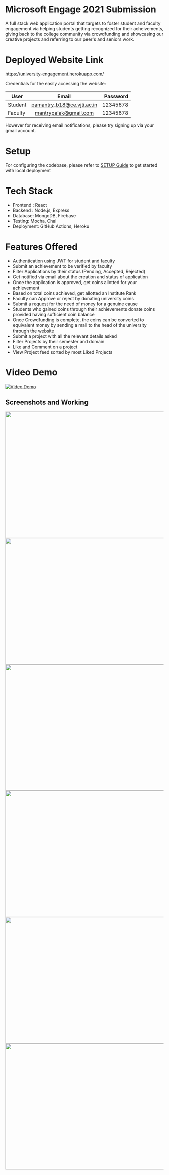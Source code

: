 
# Microsoft Engage 2021 Submission

A full stack web application portal that targets to foster student and faculty engagement via helping students getting recognized for their acheivements, giving back to the college community via crowdfunding and showcasing our creative projects and referring to our peer's and seniors work. 


# Deployed Website Link

https://university-engagement.herokuapp.com/

Credentials for the easily accessing the website: 


| User       | Email           | Password  |
| ------------- |:-------------:| -----:|
| Student      | pamantry_b18@ce.vjti.ac.in | 12345678 |
| Faculty      | mantrypalak@gmail.com     |  12345678 |

However for receiving email notifications, please try signing up via your gmail account.


# Setup
For configuring the codebase, please refer to [SETUP Guide](https://github.com/pal-16/University-Engagement/blob/main/SETUP.md) to get started with local deployment

# Tech Stack

- Frontend : React
- Backend : Node.js, Express
- Database: MongoDB, Firebase
- Testing: Mocha, Chai
- Deployment: GitHub Actions, Heroku

# Features Offered
- Authentication using JWT for student and faculty
- Submit an achievement to be verified by faculty
- Filter Applications by their status (Pending, Accepted, Rejected)
- Get notified via email about the creation and status of application
- Once the application is approved, get coins allotted for your achievement
- Based on total coins achieved, get allotted an Institute Rank
- Faculty can Approve or reject by donating university coins
- Submit a request for the need of money for a genuine cause
- Students who gained coins through their achievements  donate coins provided having sufficient coin balance
- Once Crowdfunding is complete, the coins can be converted to equivalent money by sending a mail to the head of the university through the website
- Submit a project with all the relevant details asked
- Filter Projects by their semester and domain 
- Like and Comment on a project
- View Project feed sorted by most Liked Projects 


# Video Demo
[![Video Demo](https://github.com/pal-16/University-Engagement/blob/main/assets/videodemo.png)](https://www.youtube.com/watch?v=aRw9GA34GrQ&t=39s)

## Screenshots and Working

<img src="https://github.com/pal-16/University-Engagement/blob/main/assets/achievement.JPG" width=700 height = 400> 
<img src="https://github.com/pal-16/University-Engagement/blob/main/assets/crowdfunding-2.JPG"  width=700  height = 400/>
<img src="https://github.com/pal-16/University-Engagement/blob/main/assets/crowdfunding.JPG"  width=700 height = 400/>
<img src="https://github.com/pal-16/University-Engagement/blob/main/assets/ProfilePage.JPG"  width=700  height = 400/> 
<img src="https://github.com/pal-16/University-Engagement/blob/main/assets/projectdetail.JPG"  width=700  height = 400/>
<img src="https://github.com/pal-16/University-Engagement/blob/main/assets/project.JPG"   width=700 height = 400/>



